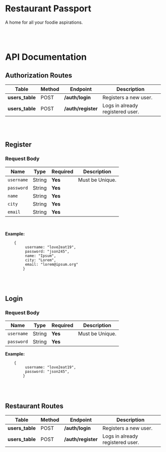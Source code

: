 # Restaurant Passport 
A home for all your foodie aspirations.

<br /><br />

# API Documentation

## Authorization Routes

|   Table   |   Method  |  Endpoint | Description   |
|   -----   |   ------  |   ------  |   ------- |
|   **users_table**   |   POST  |   **/auth/login**    |   Registers a new user.   | 
|   **users_table**   |   POST   |    **/auth/register**    |   Logs in already registered user.   |


<br /><br />

## Register
### Request Body

|   Name   |   Type  |  Required | Description   |
|   -----   |   ------  |   ------  |   ------- |
|   `username`   |   String  |   **Yes**    |   Must be Unique.   | 
|   `password`   |   String  |   **Yes**    |             | 
|   `name`   |   String  |   **Yes**    |             | 
|   `city`   |   String  |   **Yes**    |             | 
|   `email`   |   String  |   **Yes**    |             | 


<br />

**Example:**
```
    {
         username: "love2eat19",
         password: "json245",
         name: "Ipsum",
         city: "Lorem",
         email: "lorem@ipsum.org"
        }
```

<br /><br />


## Login
### Request Body

|   Name   |   Type  |  Required | Description   |
|   -----   |   ------  |   ------  |   ------- |
|   `username`   |   String  |   **Yes**    |   Must be Unique.   | 
|   `password`   |   String  |   **Yes**    |             | 


**Example:**
```
    {
         username: "love2eat19",
         password: "json245",
        }
```


<br /><br />



## Restaurant Routes

|   Table   |   Method  |  Endpoint | Description   |
|   -----   |   ------  |   ------  |   ------- |
|   **users_table**   |   POST  |   **/auth/login**    |   Registers a new user.   | 
|   **users_table**   |   POST   |    **/auth/register**    |   Logs in already registered user.   |


<br /><br />


